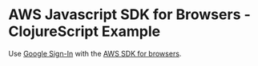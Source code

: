 # AWS Javascript SDK for Browsers - ClojureScript Example

Use [Google Sign-In](https://developers.google.com/identity/sign-in/web/reference) with the [AWS SDK for browsers](aws.amazon.com/sdk-for-browser/).